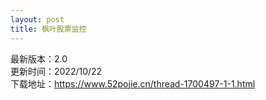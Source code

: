 ```yaml
---
layout: post
title: 枫叶股票监控
---
```


最新版本：2.0 <br>
更新时间：2022/10/22<br>
下载地址：https://www.52pojie.cn/thread-1700497-1-1.html<br>
